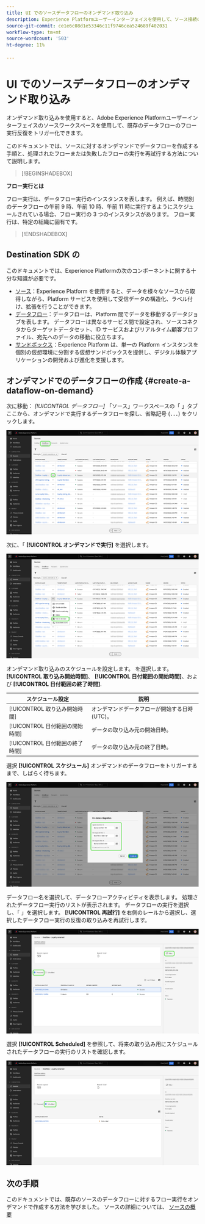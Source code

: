 ```yaml
---
title: UI でのソースデータフローのオンデマンド取り込み
description: Experience Platformユーザーインターフェイスを使用して、ソース接続のデータフローをオンデマンドで作成する方法について説明します。
source-git-commit: ce1e6c08d1e53346c11f9746cea524689f402031
workflow-type: tm+mt
source-wordcount: '503'
ht-degree: 11%

---
```


# UI でのソースデータフローのオンデマンド取り込み

オンデマンド取り込みを使用すると、Adobe Experience Platformユーザーインターフェイスのソースワークスペースを使用して、既存のデータフローのフロー実行反復をトリガー化できます。

このドキュメントでは、ソースに対するオンデマンドでデータフローを作成する手順と、処理されたフローまたは失敗したフローの実行を再試行する方法について説明します。

>[!BEGINSHADEBOX]

**フロー実行とは**

フロー実行は、データフロー実行のインスタンスを表します。 例えば、時間別のデータフローの午前 9 時、午前 10 時、午前 11 時に実行するようにスケジュールされている場合、フロー実行の 3 つのインスタンスがあります。 フロー実行は、特定の組織に固有です。

>[!ENDSHADEBOX]

## Destination SDK の

このドキュメントでは、Experience Platformの次のコンポーネントに関する十分な知識が必要です。

* [ソース](../../home.md)：Experience Platform を使用すると、データを様々なソースから取得しながら、Platform サービスを使用して受信データの構造化、ラベル付け、拡張を行うことができます。
* [データフロー](../../../dataflows/home.md)：データフローは、Platform 間でデータを移動するデータジョブを表します。 データフローは異なるサービス間で設定され、ソースコネクタからターゲットデータセット、ID サービスおよびリアルタイム顧客プロファイル、宛先へのデータの移動に役立ちます。
* [サンドボックス](../../../sandboxes/home.md)：Experience Platform は、単一の Platform インスタンスを個別の仮想環境に分割する仮想サンドボックスを提供し、デジタル体験アプリケーションの開発および進化を支援します。

## オンデマンドでのデータフローの作成 {#create-a-dataflow-on-demand}

次に移動： *[!UICONTROL データフロー]* 「ソース」ワークスペースの「 」タブ ここから、オンデマンドで実行するデータフローを探し、省略記号 (**`...`**) をクリックします。

![ソースワークスペースのデータフローのリスト。](../../images/tutorials/on-demand/select-dataflow.png)

次に、「 **[!UICONTROL オンデマンドで実行]** を選択します。

![「オンデマンドで実行」オプションが選択されたドロップダウンメニュー。](../../images/tutorials/on-demand/run-on-demand.png)

オンデマンド取り込みのスケジュールを設定します。 を選択します。 **[!UICONTROL 取り込み開始時間]**、 **[!UICONTROL 日付範囲の開始時間]**、および **[!UICONTROL 日付範囲の終了時間]**.

| スケジュール設定 | 説明 |
| --- | --- |
| [!UICONTROL 取り込み開始時間] | オンデマンドデータフローが開始する日時 (UTC)。 |
| [!UICONTROL 日付範囲の開始時間] | データの取り込み元の開始日時。 |
| [!UICONTROL 日付範囲の終了時間] | データの取り込み元の終了日時。 |

選択 **[!UICONTROL スケジュール]** オンデマンドのデータフローをトリガーするまで、しばらく待ちます。

![オンデマンド取り込みのスケジュール設定ウィンドウ。](../../images/tutorials/on-demand/configure-schedule.png)

データフロー名を選択して、データフローアクティビティを表示します。 処理されたデータフロー実行のリストが表示されます。 データフローの実行を選択し、「 」を選択します。 **[!UICONTROL 再試行]** を右側のレールから選択し、選択したデータフロー実行の反復の取り込みを再試行します。

![選択したデータフローに対する処理済みフロー実行のリスト。](../../images/tutorials/on-demand/processed.png)

選択 **[!UICONTROL Scheduled]** を参照して、将来の取り込み用にスケジュールされたデータフローの実行のリストを確認します。

![選択したデータフローに対するスケジュール済みフロー実行のリスト。](../../images/tutorials/on-demand/scheduled.png)

## 次の手順

このドキュメントでは、既存のソースのデータフローに対するフロー実行をオンデマンドで作成する方法を学びました。 ソースの詳細については、 [ソースの概要](../../home.md)